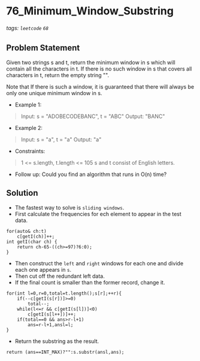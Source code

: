 # 76_Minimum_Window_Substring
###### tags: `leetcode` `68`
## Problem Statement
Given two strings s and t, return the minimum window in s which will contain all the characters in t. If there is no such window in s that covers all characters in t, return the empty string "".

Note that If there is such a window, it is guaranteed that there will always be only one unique minimum window in s.

- Example 1:

> Input: s = "ADOBECODEBANC", t = "ABC"
Output: "BANC"
- Example 2:

> Input: s = "a", t = "a"
Output: "a"

- Constraints:

> 1 <= s.length, t.length <= 105
s and t consist of English letters.

- Follow up: Could you find an algorithm that runs in O(n) time?

## Solution
- The fastest way to solve is ```sliding windows```.
- First calculate the frequencies for ech element to appear in the test data.

```cpp=
for(auto& ch:t)
    c[getI(ch)]++;
int getI(char ch) {
    return ch-65-((ch>=97)?6:0);
}
```
- Then construct the ```left``` and ```right``` windows for each one and divide each one appears in ```s```.
- Then cut off the redundant left data.
- If the final count is smaller than the former record, change it.

```cpp=
for(int l=0,r=0,total=t.length();s[r];++r){
    if(--c[getI(s[r])]>=0)
        total--;
    while(l<=r && c[getI(s[l])]<0)
        c[getI(s[l++])]++;
    if(total==0 && ans>r-l+1)
        ans=r-l+1,ansl=l;
}
```
- Return the substring as the result.

```cpp=
return (ans==INT_MAX)?"":s.substr(ansl,ans);
```
